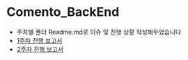 # Comento_BackEnd

- 주차별 폴더 Readme.md로 이슈 및 진행 상황 작성해두었습니다
- [1주차 진행 보고서](https://github.com/Yerim1ee/Comento_BackEnd/tree/main/1%EC%A3%BC%EC%B0%A8%20%EA%B3%BC%EC%A0%9C)
-  [2주차 진행 보고서](https://github.com/Yerim1ee/Comento_BackEnd/tree/main/2%EC%A3%BC%EC%B0%A8%20%EA%B3%BC%EC%A0%9C)
